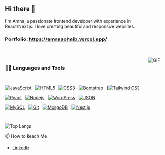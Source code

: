 ## Hi there 👋

I'm Amna, a passionate frontend developer with experience in React/Next.js. I love creating beautiful and responsive websites.

### Portfolio: https://amnasohaib.vercel.app/

<br />
<br />

  <img align="right" alt="GIF" src="https://media.giphy.com/media/836HiJc7pgzy8iNXCn/giphy.gif" />
  
### 👨‍💻 Languages and Tools

<br />

[![JavaScript](https://img.shields.io/badge/-JavaScript-black?style=flat&logo=javascript&link=https://github.com/amnasohaib)](https://github.com/amnasohaib)
&nbsp;
[![HTML5](https://img.shields.io/badge/-HTML5-E34F26?style=flat&logo=html5&logoColor=white&link=https://github.com/amnasohaib)](https://github.com/amnasohaib)
&nbsp;
[![CSS3](https://img.shields.io/badge/-CSS3-1572B6?style=flat&logo=css3&link=https://github.com/amnasohaib)](https://github.com/amnasohaib)
&nbsp;
[![Bootstrap](https://img.shields.io/badge/-Bootstrap-563D7C?style=flat&logo=bootstrap&link=https://github.com/amnasohaib)](https://github.com/amnasohaib)
&nbsp;
[[![Tailwind CSS](https://img.shields.io/badge/-Tailwind%20CSS-38B2AC?style=flat&logo=tailwind-css&logoColor=white&link=https://github.com/amnasohaib)](https://github.com/amnasohaib)


[![React](https://img.shields.io/badge/-React-black?style=flat&logo=react&link=https://github.com/amnasohaib)](https://github.com/amnasohaib)
&nbsp;
[![Nodejs](https://img.shields.io/badge/-Nodejs-green?style=flat&logo=Node.js&link=https://github.com/amnasohaib)](https://github.com/amnasohaib)
&nbsp;
[![WordPress](https://img.shields.io/badge/-WordPress-blue?style=flat&logo=wordpress&link=https://github.com/amnasohaib)](https://github.com/amnasohaib)
&nbsp;
[![JSON](https://img.shields.io/badge/-json-02569B?style=flat&logo=json&link=https://github.com/amnasohaib)](https://github.com/amnasohaib)

[![MySQL](https://img.shields.io/badge/-MySQL-black?style=flat&logo=mysql&link=https://github.com/amnasohaib)](https://github.com/amnasohaib)
&nbsp;
[![Git](https://img.shields.io/badge/-Git-black?style=flat&logo=git&link=https://github.com/amnasohaib)](https://github.com/amnasohaib)
&nbsp;
[![MongoDB](https://img.shields.io/badge/-MongoDB-FCA121?style=flat&logo=mongodb&link=https://github.com/amnasohaib)](https://github.com/amnasohaib)
&nbsp;
[![Next.js](https://img.shields.io/badge/-Next.js-black?style=flat&logo=next.js)](https://github.com/amnasohaib)

<br />

![Top Langs](https://github-readme-stats.vercel.app/api/top-langs/?username=amnasohaib&layout=compact)

📫 How to Reach Me
- [LinkedIn](https://www.linkedin.com/in/amna-sohaib-430a6b25b/)

<!--
**amnasohaib/amnasohaib** is a ✨ _special_ ✨ repository because its `README.md` (this file) appears on your GitHub profile.

Here are some ideas to get you started:

- 🔭 I’m currently working on ...
- 🌱 I’m currently learning ...
- 👯 I’m looking to collaborate on ...
- 🤔 I’m looking for help with ...
- 💬 Ask me about ...
- 📫 How to reach me: ...
- 😄 Pronouns: ...
- ⚡ Fun fact: ...
-->
